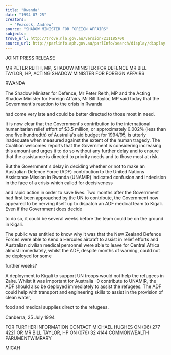 ```yaml
---
title: "Rwanda"
date: "1994-07-25"
creators:
  - "Peacock, Andrew"
source: "SHADOW MINISTER FOR FOREIGN AFFAIRS"
subjects:
trove_url: http://trove.nla.gov.au/version/211185700
source_url: http://parlinfo.aph.gov.au/parlInfo/search/display/display.w3p;query=Id%3A%22media/pressrel/2553029%22
---
```


 JOINT PRESS RELEASE

 MR PETER REITH, MP, SHADOW MINISTER FOR DEFENCE MR BILL TAYLOR, HP, ACTING SHADOW MINISTER FOR FOREIGN AFFAIRS

 RWANDA

 The Shadow Minister for Defence, Mr Peter Reith, MP and the Acting Shadow Minister for Foreign Affairs, Mr Bill Taylor, MP said today that the Government's reaction to the crisis in Rwanda

 had come very late and could be better directed to those most in need.

 It is now clear that the Government's contribution to the international humanitarian relief effort of $3.5 million, or approximately 0.002% (less than one five hundredth) of Australia's aid budget for 1994/95, is utterly inadequate when measured against the extent of the human tragedy. The Coalition welcomes reports that the Government is considering increasing this amount and urges it to do so without any further delay and to ensure that the assistance is directed to priority needs and to those most at risk.

 But the Government's delay in deciding whether or not to make an Australian Defence Force (ADF) contribution to the United Nations Assistance Mission in Rwanda (UNAMIR) indicated confusion and indecision in the face of a crisis which called for decisiveness

 and rapid action in order to save lives. Two months after the Government had first been approached by the UN to contribute, the Government now appeared to be nerving itself up to dispatch an ADF medical team to Kigali. Even if the Government does decide

 to do so, it could be several weeks before the team could be on the ground in Kigali.

 The public was entitled to know why it was that the New Zealand Defence Forces were able to send a Hercules aircraft to assist in relief efforts and Australian civilian medical personnel were able to leave for Central Africa almost immediately, whilst the ADF, despite months of warning, could not be deployed for some

 further weeks?

 A deployment to Kigali to support UN troops would not help the refugees in Zaire. Whilst it was important for Australia -0 contribute to UNAMIR, the ADF should also be deployed immediately to assist the refugees. The ADF could help with transport and engineering skills to assist in the provision of clean water,

 food and medical supplies direct to the refugees.

 Canberra, 25 July 1994

 FOR FURTHER INFORMATION CONTACT MICHAEL HUGHES ON (06) 277 4221 OR MR BILL TAYLOR, HP ON (076) 32 4144 COMMONWEALTH PARUMENTWIMRARY

 MICAH

